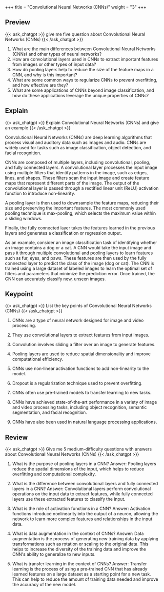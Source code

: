 +++
title = "Convolutional Neural Networks (CNNs)"
weight = "3"
+++
## Preview
{{< ask_chatgpt >}}
give me five question about Convolutional Neural Networks (CNNs)
{{< /ask_chatgpt >}}

1. What are the main differences between Convolutional Neural Networks (CNNs) and other types of neural networks?
2. How are convolutional layers used in CNNs to extract important features from images or other types of input data?
3. How do pooling layers help to reduce the size of the feature maps in a CNN, and why is this important?
4. What are some common ways to regularize CNNs to prevent overfitting, and how effective are they?
5. What are some applications of CNNs beyond image classification, and how do these applications leverage the unique properties of CNNs?   

## Explain
{{< ask_chatgpt >}}
Explain Convolutional Neural Networks (CNNs) and give an example
{{< /ask_chatgpt >}}

Convolutional Neural Networks (CNNs) are deep learning algorithms that process visual and auditory data such as images and audio. CNNs are widely used for tasks such as image classification, object detection, and facial recognition.

CNNs are composed of multiple layers, including convolutional, pooling, and fully connected layers. A convolutional layer processes the input image using multiple filters that identify patterns in the image, such as edges, lines, and shapes. These filters scan the input image and create feature maps that represent different parts of the image. The output of the convolutional layer is passed through a rectified linear unit (ReLU) activation function to introduce non-linearity.

A pooling layer is then used to downsample the feature maps, reducing their size and preserving the important features. The most commonly used pooling technique is max-pooling, which selects the maximum value within a sliding windows.

Finally, the fully connected layer takes the features learned in the previous layers and generates a classification or regression output.

As an example, consider an image classification task of identifying whether an image contains a dog or a cat. A CNN would take the input image and pass it through multiple convolutional and pooling layers to learn features such as fur, eyes, and paws. These features are then used by the fully connected layer to predict the class of the image (dog or cat). The CNN is trained using a large dataset of labeled images to learn the optimal set of filters and parameters that minimize the prediction error. Once trained, the CNN can accurately classify new, unseen images.   

## Keypoint
{{< ask_chatgpt >}}
List the key points of Convolutional Neural Networks (CNNs)
{{< /ask_chatgpt >}}

1. CNNs are a type of neural network designed for image and video processing.

2. They use convolutional layers to extract features from input images.

3. Convolution involves sliding a filter over an image to generate features.

4. Pooling layers are used to reduce spatial dimensionality and improve computational efficiency.

5. CNNs use non-linear activation functions to add non-linearity to the model.

6. Dropout is a regularization technique used to prevent overfitting.

7. CNNs often use pre-trained models to transfer learning to new tasks.

8. CNNs have achieved state-of-the-art performance in a variety of image and video processing tasks, including object recognition, semantic segmentation, and facial recognition. 

9. CNNs have also been used in natural language processing applications.   

## Review
{{< ask_chatgpt >}}
Give me 5 medium-difficulty questions with answers about Convolutional Neural Networks (CNNs)
{{< /ask_chatgpt >}}

1. What is the purpose of pooling layers in a CNN?
Answer: Pooling layers reduce the spatial dimensions of the input, which helps to reduce overfitting and computational complexity.

2. What is the difference between convolutional layers and fully connected layers in a CNN?
Answer: Convolutional layers perform convolutional operations on the input data to extract features, while fully connected layers use these extracted features to classify the input.

3. What is the role of activation functions in a CNN?
Answer: Activation functions introduce nonlinearity into the output of a neuron, allowing the network to learn more complex features and relationships in the input data.

4. What is data augmentation in the context of CNNs?
Answer: Data augmentation is the process of generating new training data by applying transformations such as rotation or scaling to the original data. This helps to increase the diversity of the training data and improve the CNN's ability to generalize to new inputs.

5. What is transfer learning in the context of CNNs?
Answer: Transfer learning is the process of using a pre-trained CNN that has already learned features on a large dataset as a starting point for a new task. This can help to reduce the amount of training data needed and improve the accuracy of the new model.   

